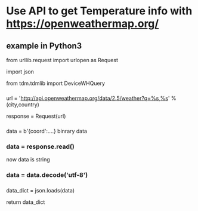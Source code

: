 # Use API to get Temperature info with https://openweathermap.org/

## example in Python3

from urllib.request import urlopen as Request

import json

from tdm.tdmlib import DeviceWHQuery 

###
url = 'http://api.openweathermap.org/data/2.5/weather?q=%s,%s' % (city,country)

response = Request(url)

###


data = b'{coord':....} binrary data
### data = response.read()


 

 now data is string
### data = data.decode('utf-8')


###
data_dict = json.loads(data)

return data_dict
